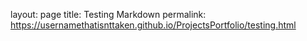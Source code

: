 layout: page
title: Testing Markdown
permalink: https://usernamethatisnttaken.github.io/ProjectsPortfolio/testing.html
